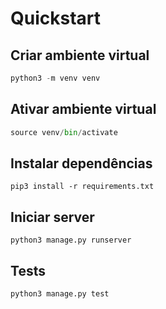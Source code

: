 # Quickstart

## Criar ambiente virtual

```python
python3 -m venv venv
```

## Ativar ambiente virtual
 
```python
source venv/bin/activate
```

## Instalar dependências

```pip
pip3 install -r requirements.txt
```

## Iniciar server

```pip
python3 manage.py runserver
```

## Tests

```python
python3 manage.py test
```
